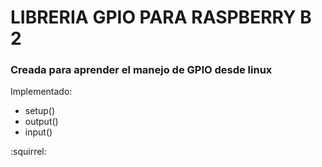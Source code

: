 # LIBRERIA GPIO PARA RASPBERRY B 2 
### Creada para aprender el manejo de GPIO desde linux

Implementado:
- setup()
- output()
- input()


:squirrel:
